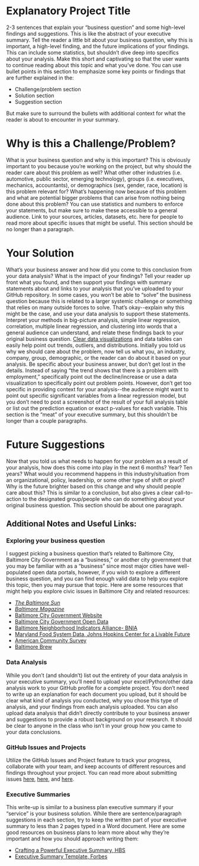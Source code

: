 # Explanatory Project Title
2-3 sentences that explain your “business question” and some high-level findings and suggestions. This is like the abstract of your executive summary. Tell the reader a little bit about your business question, why this is important, a high-level finding, and the future implications of your findings. This can include some statistics, but shouldn’t dive deep into specifics about your analysis. Make this short and captivating so that the user wants to continue reading about this topic and what you’ve done. You can use bullet points in this section to emphasize some key points or findings that are further explained in the: 
 - Challenge/problem section 
 - Solution section 
 - Suggestion section

But make sure to surround the bullets with additional context for what the reader is about to encounter in your summary. 

# Why is this a Challenge/Problem?
What is your business question and why is this important? This is obviously important to you because you’re working on the project, but why should the reader care about this problem as well? What other other industries (i.e. automotive, public sector, emerging technology), groups (i.e. executives, mechanics, accountants), or demographics (sex, gender, race, location) is this problem relevant for? What’s happening now because of this problem and what are potential bigger problems that can arise from nothing being done about this problem? You can use statistics and numbers to enforce your statements, but make sure to make these accessible to a general audience. Link to your sources, articles, datasets, etc. here for people to read more about specific issues that might be useful. This section should be no longer than a paragraph.

# Your Solution
What’s your business answer and how did you come to this conclusion from your data analysis? What is the impact of your findings? Tell your reader up front what you found, and then support your findings with summary statements about and links to your analysis that you’ve uploaded to your GitHub repository. In some cases, you won’t be able to “solve” the business question because this is related to a larger systemic challenge or something that relies on many outside forces to solve. That’s okay--explain why this might be the case, and use your data analysis to support these statements. Interpret your methods in big-picture analysis, simple linear regression, correlation, multiple linear regression, and clustering into words that a general audience can understand, and relate these findings back to your original business question. [Clear data visualizations](https://github.com/adam-p/markdown-here/wiki/Markdown-Cheatsheet) and data tables can easily help point out trends, outliers, and distributions. Initially you told us why we should care about the problem, now tell us what you, an industry, company, group, demographic, or the reader can do about it based on your analysis. Be specific about your business answer, but don’t get lost in the details. Instead of saying “the trend shows that there is a problem with employment,” specifically point out the decline/increase or use a data visualization to specifically point out problem points. However, don’t get too specific in providing context for your analysis--the audience might want to point out specific significant variables from a linear regression model, but you don’t need to post a screenshot of the result of your full analysis table or list out the prediction equation or exact p-values for each variable. This section is the “meat” of your executive summary, but this shouldn’t be longer than a couple paragraphs.

# Future Suggestions
Now that you told us what needs to happen for your problem as a result of your analysis, how does this come into play in the next 6 months? Year? Ten years? What would you recommend happens in this industry/situation from an organizational, policy, leadership, or some other type of shift or pivot? Why is the future brighter based on this change and why should people care about this? This is similar to a conclusion, but also gives a clear call-to-action to the designated group/people who can do something about your original business question. This section should be about one paragraph.

## Additional Notes and Useful Links:
### Exploring your business question
I suggest picking a business question that’s related to Baltimore City, Baltimore City Government as a “business,” or another city government that you may be familiar with as a “business” since most major cities have well-populated open data portals, however, if you wish to explore a different business question, and you can find enough valid data to help you explore this topic, then you may pursue that topic. Here are some resources that might help you explore civic issues in Baltimore City and related resources: 
 - [_The Baltimore Sun_](https://www.baltimoresun.com/)
 - [_Baltimore Magazine_](https://www.baltimoremagazine.com/)
 - [Baltimore City Government Website](https://www.baltimorecity.gov/)
 - [Baltimore City Government Open Data](https://data.baltimorecity.gov/)
 - [Baltimore Neighborhood Indicators Alliance- BNIA](https://data-bniajfi.opendata.arcgis.com/)
 - [Maryland Food System Data, Johns Hopkins Center for a Livable Future](https://data-clf.hub.arcgis.com)
 - [American Community Survey](https://factfinder.census.gov/faces/nav/jsf/pages/index.xhtml)
 - [Baltimore Brew](https://www.baltimorebrew.com/)

### Data Analysis
While you don’t (and shouldn’t) list out the entirety of your data analysis in your executive summary, you’ll need to upload your excel/Python/other data analysis work to your GitHub profile for a complete project. You don’t need to write up an explanation for each document you upload, but it should be clear what kind of analysis you conducted, why you chose this type of analysis, and your findings from each analysis uploaded. You can also upload data analysis that didn’t directly contribute to your business answer and suggestions to provide a robust background on your research. It should be clear to anyone in the class who isn’t in your group how you came to your data conclusions. 

### GitHub Issues and Projects
Utilize the GitHub Issues and Project feature to track your progress, collaborate with your team, and keep accounts of different resources and findings throughout your project. You can read more about submitting issues [here](https://help.github.com/en/articles/creating-an-issue), [here](https://guides.github.com/features/issues/), and [here](https://help.github.com/en/articles/about-issues).

### Executive Summaries
This write-up is similar to a business plan executive summary if your “service” is your business solution. While there are sentence/paragraph suggestions in each section, try to keep the written part of your executive summary to less than 2 pages typed in a Word document. Here are some good resources on business plans to learn more about why they’re important and how you should approach writing them:
 - [Crafting a Powerful Executive Summary, HBS](https://hbswk.hbs.edu/archive/crafting-a-powerful-executive-summary)
 - [Executive Summary Template, Forbes](https://www.forbes.com/sites/alejandrocremades/2018/07/31/executive-summary-template-what-to-include/#2cd9f1f85ddf) 


